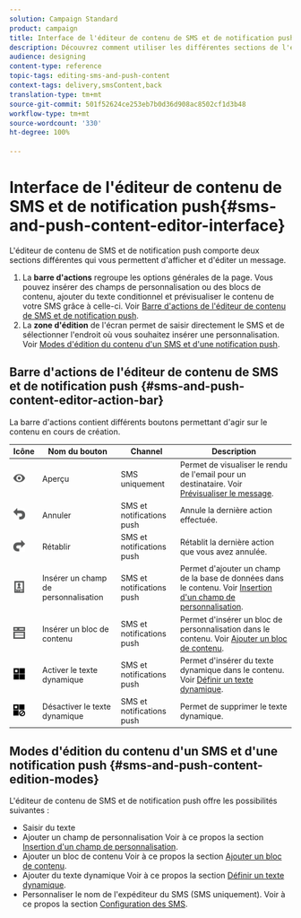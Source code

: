 ```yaml
---
solution: Campaign Standard
product: campaign
title: Interface de l'éditeur de contenu de SMS et de notification push
description: Découvrez comment utiliser les différentes sections de l'éditeur pour modifier le contenu de vos SMS et notifications push.
audience: designing
content-type: reference
topic-tags: editing-sms-and-push-content
context-tags: delivery,smsContent,back
translation-type: tm+mt
source-git-commit: 501f52624ce253eb7b0d36d908ac8502cf1d3b48
workflow-type: tm+mt
source-wordcount: '330'
ht-degree: 100%

---
```



# Interface de l&#39;éditeur de contenu de SMS et de notification push{#sms-and-push-content-editor-interface}

L&#39;éditeur de contenu de SMS et de notification push comporte deux sections différentes qui vous permettent d&#39;afficher et d&#39;éditer un message.

1. La **barre d&#39;actions** regroupe les options générales de la page. Vous pouvez insérer des champs de personnalisation ou des blocs de contenu, ajouter du texte conditionnel et prévisualiser le contenu de votre SMS grâce à celle-ci. Voir [Barre d&#39;actions de l&#39;éditeur de contenu de SMS et de notification push](#sms-and-push-content-editor-action-bar).
1. La **zone d&#39;édition** de l&#39;écran permet de saisir directement le SMS et de sélectionner l&#39;endroit où vous souhaitez insérer une personnalisation. Voir [Modes d&#39;édition du contenu d&#39;un SMS et d&#39;une notification push](#sms-and-push-content-edition-modes).

## Barre d&#39;actions de l&#39;éditeur de contenu de SMS et de notification push    {#sms-and-push-content-editor-action-bar}

La barre d&#39;actions contient différents boutons permettant d&#39;agir sur le contenu en cours de création.

<table> 
 <thead> 
  <tr> 
   <th> Icône<br /> </th> 
   <th> Nom du bouton<br /> </th> 
   <th> Channel<br /> </th> 
   <th> Description<br /> </th> 
  </tr> 
 </thead> 
 <tbody> 
  <tr> 
   <td> <img height="21px" src="assets/viewon_darkgrey-24px.png" /> <br /> </td> 
   <td> <span class="uicontrol">Aperçu</span> <br /> </td> 
   <td> SMS uniquement<br /> </td> 
   <td> Permet de visualiser le rendu de l'email pour un destinataire. Voir <a href="../../sending/using/previewing-messages.md">Prévisualiser le message</a>.<br /> </td> 
  </tr> 
  <tr> 
   <td> <img height="21px" src="assets/undo_darkgrey-24px.png" /> <br /> </td> 
   <td> <span class="uicontrol">Annuler</span> <br /> </td> 
   <td> SMS et notifications push<br /> </td> 
   <td> Annule la dernière action effectuée.<br /> </td> 
  </tr> 
  <tr> 
   <td> <img height="21px" src="assets/redo_darkgrey-24px.png" /> <br /> </td> 
   <td> <span class="uicontrol">Rétablir</span> <br /> </td> 
   <td> SMS et notifications push<br /> </td> 
   <td> Rétablit la dernière action que vous avez annulée.<br /> </td> 
  </tr> 
  <tr> 
   <td> <img height="21px" src="assets/personalization_field_darkgrey-24px.png" /> <br /> </td> 
   <td> <span class="uicontrol">Insérer un champ de personnalisation</span> <br /> </td> 
   <td> SMS et notifications push<br /> </td> 
   <td> Permet d'ajouter un champ de la base de données dans le contenu. Voir <a href="../../designing/using/personalization.md#inserting-a-personalization-field" target="_blank">Insertion d'un champ de personnalisation</a>.<br /> </td> 
  </tr> 
  <tr> 
   <td> <img height="21px" src="assets/personalization_block_darkgrey-24px.png" /> <br /> </td> 
   <td> <span class="uicontrol">Insérer un bloc de contenu</span> <br /> </td> 
   <td> SMS et notifications push<br /> </td> 
   <td> Permet d'insérer un bloc de personnalisation dans le contenu. Voir <a href="../../designing/using/personalization.md#adding-a-content-block" target="_blank">Ajouter un bloc de contenu</a>.<br /> </td> 
  </tr> 
  <tr> 
   <td> <img height="21px" src="assets/dynamiccontent_24px.png" /> <br /> </td> 
   <td> <span class="uicontrol">Activer le texte dynamique</span> <br /> </td> 
   <td> SMS et notifications push<br /> </td> 
   <td> Permet d'insérer du texte dynamique dans le contenu. Voir <a href="../../channels/using/defining-dynamic-text.md" target="_blank">Définir un texte dynamique</a>.<br /> </td> 
  </tr> 
  <tr> 
   <td> <img height="21px" src="assets/dynamiccontentdisable_24px.png" /> <br /> </td> 
   <td> <span class="uicontrol">Désactiver le texte dynamique</span> <br /> </td> 
   <td> SMS et notifications push<br /> </td> 
   <td> Permet de supprimer le texte dynamique.<br /> </td> 
  </tr> 
 </tbody> 
</table>

## Modes d&#39;édition du contenu d&#39;un SMS et d&#39;une notification push {#sms-and-push-content-edition-modes}

L&#39;éditeur de contenu de SMS et de notification push offre les possibilités suivantes :

* Saisir du texte
* Ajouter un champ de personnalisation Voir à ce propos la section [Insertion d&#39;un champ de personnalisation](../../designing/using/personalization.md#inserting-a-personalization-field).
* Ajouter un bloc de contenu Voir à ce propos la section [Ajouter un bloc de contenu](../../designing/using/personalization.md#adding-a-content-block).
* Ajouter du texte dynamique Voir à ce propos la section [Définir un texte dynamique](../../channels/using/defining-dynamic-text.md).
* Personnaliser le nom de l&#39;expéditeur du SMS (SMS uniquement). Voir à ce propos la section [Configuration des SMS](../../administration/using/configuring-sms-channel.md#configuring-sms-properties).
